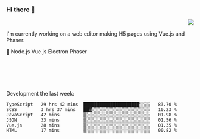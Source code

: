 ### Hi there 👋

<img align="right" src="https://github-readme-stats.vercel.app/api?username=jasonpanggo"/>

<br>
<p align="left">
I'm currently working on a web editor making H5 pages using Vue.js and Phaser.
</p>
<p align="left">
📖 Node.js Vue.js Electron Phaser
</p>
<br>
<br>
<br>
<br>

Development the last week:
<!--START_SECTION:waka-->

```text
TypeScript   29 hrs 42 mins  █████████████████████░░░░   83.70 %
SCSS         3 hrs 37 mins   ██▓░░░░░░░░░░░░░░░░░░░░░░   10.23 %
JavaScript   42 mins         ▒░░░░░░░░░░░░░░░░░░░░░░░░   01.98 %
JSON         33 mins         ▒░░░░░░░░░░░░░░░░░░░░░░░░   01.56 %
Vue.js       28 mins         ▒░░░░░░░░░░░░░░░░░░░░░░░░   01.35 %
HTML         17 mins         ▒░░░░░░░░░░░░░░░░░░░░░░░░   00.82 %
```

<!--END_SECTION:waka-->

<!--
**JASONPANGGO/jasonpanggo** is a ✨ _special_ ✨ repository because its `README.md` (this file) appears on your GitHub profile.

Here are some ideas to get you started:

- 🔭 I’m currently working on ...
- 🌱 I’m currently learning ...
- 👯 I’m looking to collaborate on ...
- 🤔 I’m looking for help with ...
- 💬 Ask me about ...
- 📫 How to reach me: ...
- 😄 Pronouns: ...
- ⚡ Fun fact: ...
-->
